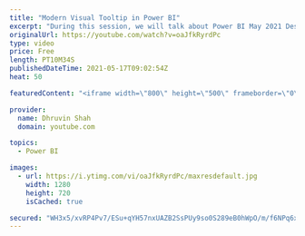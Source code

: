 ```yaml
---
title: "Modern Visual Tooltip in Power BI"
excerpt: "During this session, we will talk about Power BI May 2021 Desktop Update. Microsoft recently introduced new modern visual tooltips in Power BI. The feature is in Preview at this moment. So, now let’s explore Modern Visual Tooltip in Power BI.   Form Modern Tooltip in Power BI, first we need to enable"
originalUrl: https://youtube.com/watch?v=oaJfkRyrdPc
type: video
price: Free
length: PT10M34S
publishedDateTime: 2021-05-17T09:02:54Z
heat: 50

featuredContent: "<iframe width=\"800\" height=\"500\" frameborder=\"0\" src=\"https://www.youtube.com/embed/oaJfkRyrdPc\" allow=\"accelerometer; autoplay; encrypted-media; gyroscope; picture-in-picture\" allowfullscreen></iframe>"

provider:
  name: Dhruvin Shah
  domain: youtube.com

topics:
  - Power BI

images:
  - url: https://i.ytimg.com/vi/oaJfkRyrdPc/maxresdefault.jpg
    width: 1280
    height: 720
    isCached: true

secured: "WH3x5/xvRP4Pv7/ESu+qYH57nxUAZB2SsPUy9so0S289eB0hWpO/m/f6NPq6x7hsNZBdFGDuRD1p7mF1vdYCmEonE3GwLHGWZGNkN924Ki5Rrgia3cFY35k+wdik/9OohuP1XaRDlNlTT/4D1cDK0G18f5ylnPC8F8tudklg6jNThWK/lmLOdKOSceTruXcFQOHMDjez2POAyXnwCMrKBAYQMIrItBkqahYe2VKGX4WTDbIqnNiLOgdyNmUDm7FsSUwglVZL6uTNJvlX/NGZPSUoN6oO8pJwheesJd9evXk8HZWZ7aALzY6R8XZE5pKP+0PlF2p89QN2C/oQZc7lwy0VIWc41G3xEnhCA+UQK521VjxRUJa33f2/3N1VYKgExIocaa+7bCeLooyaPOxgZ0XU1FpeK6ksHtvxf/qz9lc=;wIwEG6DF9bHLj9hEblPKLg=="
---
```


